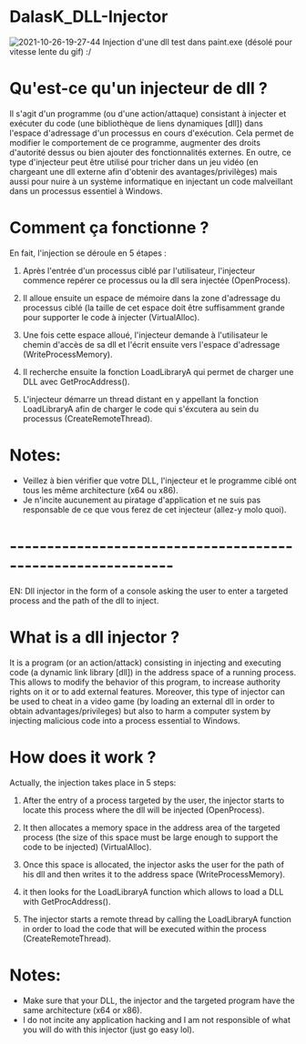 # DalasK_DLL-Injector
![2021-10-26-19-27-44](https://user-images.githubusercontent.com/89702597/138931629-b4374044-f4c4-4063-a9df-81923c4e5eec.gif)
Injection d'une dll test dans paint.exe (désolé pour vitesse lente du gif) :/

# Qu'est-ce qu'un injecteur de dll ? 
Il s'agit d'un programme (ou d'une action/attaque) consistant à injecter et exécuter du code (une bibliothèque de liens dynamiques [dll]) dans l'espace d'adressage d'un processus en cours d'exécution. Cela permet de modifier le comportement de ce programme, augmenter des droits d'autorité dessus ou bien ajouter des fonctionnalités externes. En outre, ce type d'injecteur peut être utilisé pour tricher dans un jeu vidéo (en chargeant une dll externe afin d'obtenir des avantages/privilèges) mais aussi pour nuire à un système informatique en injectant un code malveillant dans un processus essentiel à Windows. 

# Comment ça fonctionne ?
En fait, l'injection se déroule en 5 étapes  :
1. Après l'entrée d'un processus ciblé par l'utilisateur, l'injecteur commence repérer ce processus ou la dll sera injectée (OpenProcess).

2. Il alloue ensuite un espace de mémoire dans la zone d'adressage du processus ciblé (la taille de cet espace doit être suffisamment grande pour supporter le code à injecter (VirtualAlloc).

3. Une fois cette espace alloué, l'injecteur demande à l'utilisateur le chemin d'accès de sa dll et l'écrit ensuite vers l'espace d'adressage (WriteProcessMemory).

4. Il recherche ensuite la fonction LoadLibraryA qui permet de charger une DLL avec GetProcAddress().

5. L'injecteur démarre un thread distant en y appellant la fonction LoadLibraryA afin de charger le code qui s'éxcutera au sein du processus (CreateRemoteThread). 

# Notes: 
- Veillez à bien vérifier que votre DLL, l'injecteur et le programme ciblé ont tous les même architecture (x64 ou x86).
- Je n'incite aucunement au piratage d'application et ne suis pas responsable de ce que vous ferez de cet injecteur (allez-y molo quoi). 

# ------------------------------------------------------------

EN: Dll injector in the form of a console asking the user to enter a targeted process and the path of the dll to inject.

# What is a dll injector ? 
It is a program (or an action/attack) consisting in injecting and executing code (a dynamic link library [dll]) in the address space of a running process. This allows to modify the behavior of this program, to increase authority rights on it or to add external features. Moreover, this type of injector can be used to cheat in a video game (by loading an external dll in order to obtain advantages/privileges) but also to harm a computer system by injecting malicious code into a process essential to Windows. 

# How does it work ?
Actually, the injection takes place in 5 steps:
1. After the entry of a process targeted by the user, the injector starts to locate this process where the dll will be injected (OpenProcess).

2. It then allocates a memory space in the address area of the targeted process (the size of this space must be large enough to support the code to be injected) (VirtualAlloc). 

3. Once this space is allocated, the injector asks the user for the path of his dll and then writes it to the address space (WriteProcessMemory).

4. it then looks for the LoadLibraryA function which allows to load a DLL with GetProcAddress().

5. The injector starts a remote thread by calling the LoadLibraryA function in order to load the code that will be executed within the process (CreateRemoteThread). 

# Notes: 
- Make sure that your DLL, the injector and the targeted program have the same architecture (x64 or x86).
- I do not incite any application hacking and I am not responsible of what you will do with this injector (just go easy lol). 
